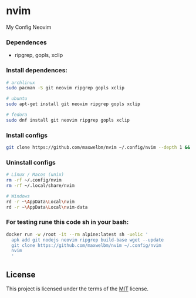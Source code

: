 # nvim
My Config Neovim

### Dependences
  - ripgrep, gopls, xclip

### Install dependences:
```sh
# archlinux
sudo pacman -S git neovim ripgrep gopls xclip

# ubuntu
sudo apt-get install git neovim ripgrep gopls xclip

# fedora
sudo dnf install git neovim ripgrep gopls xclip
```

### Install configs
```sh
git clone https://github.com/maxwelbm/nvim ~/.config/nvim --depth 1 && nvim
```

### Uninstall configs
```sh
# Linux / Macos (unix)
rm -rf ~/.config/nvim
rm -rf ~/.local/share/nvim

# Windows
rd -r ~\AppData\Local\nvim
rd -r ~\AppData\Local\nvim-data
```


### For testing rune this code sh in your bash:
```sh
docker run -w /root -it --rm alpine:latest sh -uelic '
  apk add git nodejs neovim ripgrep build-base wget --update
  git clone https://github.com/maxwelbm/nvim ~/.config/nvim
  nvim
  '
```

## License

This project is licensed under the terms of the [MIT](LICENSE) license.
